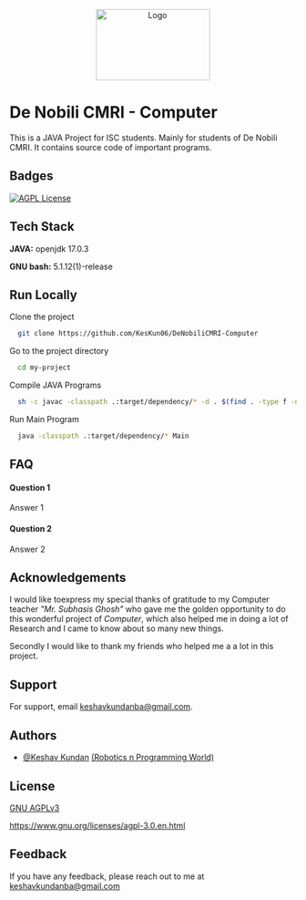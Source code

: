 <p align="center"><img src="https://1000logos.net/wp-content/uploads/2020/09/Java-Logo.png" align="middle" alt="Logo" height=125 width=200 /></p>

# De Nobili CMRI - Computer

This is a JAVA Project for ISC students.
Mainly for students of De Nobili CMRI.
It contains source code of important programs.


## Badges

[![AGPL License](https://img.shields.io/badge/license-AGPL-blue.svg)](http://www.gnu.org/licenses/agpl-3.0)


## Tech Stack

**JAVA:** openjdk 17.0.3

**GNU bash:** 5.1.12(1)-release


## Run Locally

Clone the project

```bash
  git clone https://github.com/KesKun06/DeNobiliCMRI-Computer
```

Go to the project directory

```bash
  cd my-project
```

Compile JAVA Programs

```bash
  sh -c javac -classpath .:target/dependency/* -d . $(find . -type f -name '*.java')
```

Run Main Program

```bash
  java -classpath .:target/dependency/* Main
```


## FAQ

#### Question 1

Answer 1

#### Question 2

Answer 2


## Acknowledgements

I would like toexpress my special thanks of gratitude to my Computer teacher *"Mr. Subhasis Ghosh"* who gave me the golden opportunity to do this wonderful project of *Computer*, which also helped me in doing a lot of Research and I came to know about so many new things.

Secondly I would like to thank my friends who helped me a a lot in this project.


## Support

For support, email keshavkundanba@gmail.com.


## Authors

- [@Keshav Kundan](https://www.github.com/KesKun06) [(Robotics n Programming World)](https://www.github.com/RoboticsnProgrammingWorld)


## License

[GNU AGPLv3](https://choosealicense.com/licenses/agpl-3.0/)

https://www.gnu.org/licenses/agpl-3.0.en.html
## Feedback

If you have any feedback, please reach out to me at keshavkundanba@gmail.com

